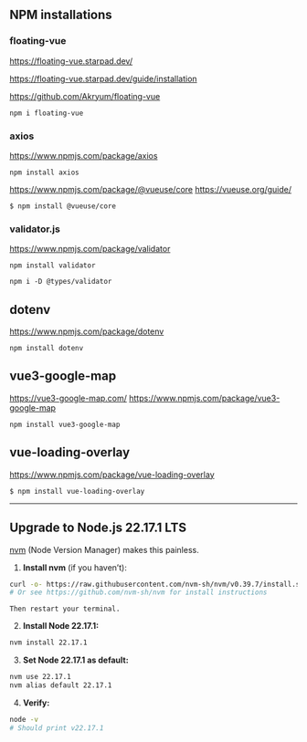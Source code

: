 ## NPM installations
<!-- --------------------------------------------------------------- -->

### floating-vue

https://floating-vue.starpad.dev/

https://floating-vue.starpad.dev/guide/installation

https://github.com/Akryum/floating-vue

    npm i floating-vue

<!-- --------------------------------------------------------------- -->

### axios

https://www.npmjs.com/package/axios
    
    npm install axios

<!-- --------------------------------------------------------------- -->

https://www.npmjs.com/package/@vueuse/core
https://vueuse.org/guide/

    $ npm install @vueuse/core

<!-- --------------------------------------------------------------- -->

### validator.js

https://www.npmjs.com/package/validator

    npm install validator

    npm i -D @types/validator


<!-- --------------------------------------------------------------- -->

## dotenv

https://www.npmjs.com/package/dotenv

    npm install dotenv

<!-- --------------------------------------------------------------- -->

## vue3-google-map

https://vue3-google-map.com/
https://www.npmjs.com/package/vue3-google-map

    npm install vue3-google-map

<!-- --------------------------------------------------------------- -->

## vue-loading-overlay

https://www.npmjs.com/package/vue-loading-overlay

    $ npm install vue-loading-overlay

<!-- --------------------------------------------------------------- -->
___
<!-- --------------------------------------------------------------- -->

## Upgrade to Node.js 22.17.1 LTS

[nvm](https://github.com/nvm-sh/nvm) (Node Version Manager) makes this painless.

1. **Install nvm** (if you haven’t):
    
```bash
curl -o- https://raw.githubusercontent.com/nvm-sh/nvm/v0.39.7/install.sh | bash
# Or see https://github.com/nvm-sh/nvm for install instructions
```  
    
    Then restart your terminal.
    
2. **Install Node 22.17.1:**
    
```bash
nvm install 22.17.1
```
    
3. **Set Node 22.17.1 as default:**
    
```bash
nvm use 22.17.1
nvm alias default 22.17.1
```
    
4. **Verify:**
    
```bash
node -v
# Should print v22.17.1

```